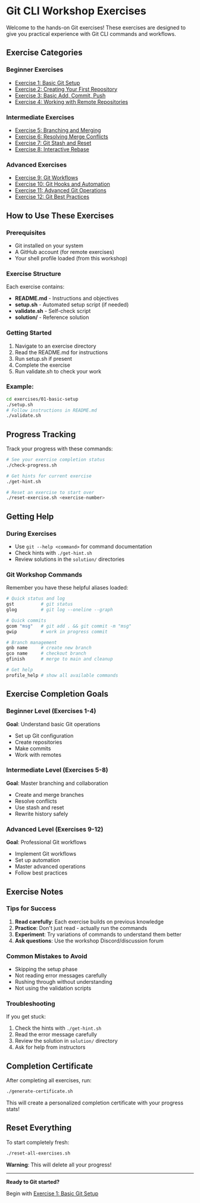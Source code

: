 # Git CLI Workshop Exercises

Welcome to the hands-on Git exercises! These exercises are designed to give you practical experience with Git CLI commands and workflows.

## Exercise Categories

### Beginner Exercises
- [Exercise 1: Basic Git Setup](./01-basic-setup/README.md)
- [Exercise 2: Creating Your First Repository](./02-first-repo/README.md)
- [Exercise 3: Basic Add, Commit, Push](./03-basic-workflow/README.md)
- [Exercise 4: Working with Remote Repositories](./04-remotes/README.md)

### Intermediate Exercises
- [Exercise 5: Branching and Merging](./05-branching/README.md)
- [Exercise 6: Resolving Merge Conflicts](./06-conflicts/README.md)
- [Exercise 7: Git Stash and Reset](./07-stash-reset/README.md)
- [Exercise 8: Interactive Rebase](./08-rebase/README.md)

### Advanced Exercises
- [Exercise 9: Git Workflows](./09-workflows/README.md)
- [Exercise 10: Git Hooks and Automation](./10-hooks/README.md)
- [Exercise 11: Advanced Git Operations](./11-advanced/README.md)
- [Exercise 12: Git Best Practices](./12-best-practices/README.md)

## How to Use These Exercises

### Prerequisites
- Git installed on your system
- A GitHub account (for remote exercises)
- Your shell profile loaded (from this workshop)

### Exercise Structure
Each exercise contains:
- **README.md** - Instructions and objectives
- **setup.sh** - Automated setup script (if needed)
- **validate.sh** - Self-check script
- **solution/** - Reference solution

### Getting Started
1. Navigate to an exercise directory
2. Read the README.md for instructions
3. Run setup.sh if present
4. Complete the exercise
5. Run validate.sh to check your work

### Example:
```bash
cd exercises/01-basic-setup
./setup.sh
# Follow instructions in README.md
./validate.sh
```

## Progress Tracking

Track your progress with these commands:

```bash
# See your exercise completion status
./check-progress.sh

# Get hints for current exercise
./get-hint.sh

# Reset an exercise to start over
./reset-exercise.sh <exercise-number>
```

## Getting Help

### During Exercises
- Use `git --help <command>` for command documentation
- Check hints with `./get-hint.sh`
- Review solutions in the `solution/` directories

### Git Workshop Commands
Remember you have these helpful aliases loaded:
```bash
# Quick status and log
gst          # git status
glog         # git log --oneline --graph

# Quick commits
gcom "msg"   # git add . && git commit -m "msg"
gwip         # work in progress commit

# Branch management
gnb name     # create new branch
gco name     # checkout branch
gfinish      # merge to main and cleanup

# Get help
profile_help # show all available commands
```

## Exercise Completion Goals

### Beginner Level (Exercises 1-4)
**Goal**: Understand basic Git operations
- Set up Git configuration
- Create repositories
- Make commits
- Work with remotes

### Intermediate Level (Exercises 5-8)
**Goal**: Master branching and collaboration
- Create and merge branches
- Resolve conflicts
- Use stash and reset
- Rewrite history safely

### Advanced Level (Exercises 9-12)
**Goal**: Professional Git workflows
- Implement Git workflows
- Set up automation
- Master advanced operations
- Follow best practices

## Exercise Notes

### Tips for Success
1. **Read carefully**: Each exercise builds on previous knowledge
2. **Practice**: Don't just read - actually run the commands
3. **Experiment**: Try variations of commands to understand them better
4. **Ask questions**: Use the workshop Discord/discussion forum

### Common Mistakes to Avoid
- Skipping the setup phase
- Not reading error messages carefully
- Rushing through without understanding
- Not using the validation scripts

### Troubleshooting
If you get stuck:
1. Check the hints with `./get-hint.sh`
2. Read the error message carefully
3. Review the solution in `solution/` directory
4. Ask for help from instructors

## Completion Certificate

After completing all exercises, run:
```bash
./generate-certificate.sh
```

This will create a personalized completion certificate with your progress stats!

## Reset Everything

To start completely fresh:
```bash
./reset-all-exercises.sh
```

**Warning**: This will delete all your progress!

---

**Ready to Git started?**

Begin with [Exercise 1: Basic Git Setup](./01-basic-setup/README.md)
